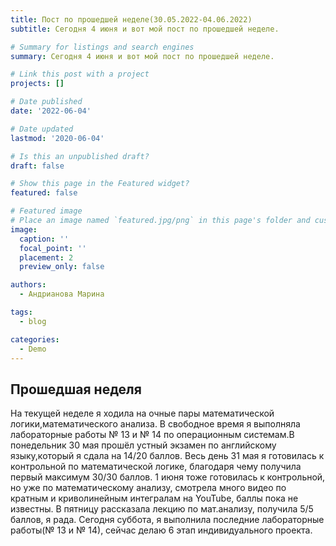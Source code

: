 ```yaml
---
title: Пост по прошедшей неделе(30.05.2022-04.06.2022)
subtitle: Сегодня 4 июня и вот мой пост по прошедшей неделе.

# Summary for listings and search engines
summary: Сегодня 4 июня и вот мой пост по прошедшей неделе.

# Link this post with a project
projects: []

# Date published
date: '2022-06-04'

# Date updated
lastmod: '2020-06-04'

# Is this an unpublished draft?
draft: false

# Show this page in the Featured widget?
featured: false

# Featured image
# Place an image named `featured.jpg/png` in this page's folder and customize its options here.
image:
  caption: ''
  focal_point: ''
  placement: 2
  preview_only: false

authors:
  - Андрианова Марина

tags:
  - blog

categories:
  - Demo
---
```


## Прошедшая неделя

На текущей неделе я ходила на очные пары математической логики,математического анализа. В свободное время я выполняла лабораторные работы № 13 и № 14 по операционным системам.В понедельник 30 мая прошёл устный экзамен по английскому языку,который я сдала на 14/20 баллов. Весь день 31 мая я готовилась к контрольной по математической логике, благодаря чему получила первый максимум 30/30 баллов. 1 июня тоже готовилась к контрольной, но уже по математическому анализу, смотрела много видео по кратным и криволинейным интегралам на YouTube, баллы пока не известны. В пятницу рассказала лекцию по мат.анализу, получила 5/5 баллов, я рада. Сегодня суббота, я выполнила последние лабораторные работы(№ 13 и № 14), сейчас делаю 6 этап индивидуального проекта.
